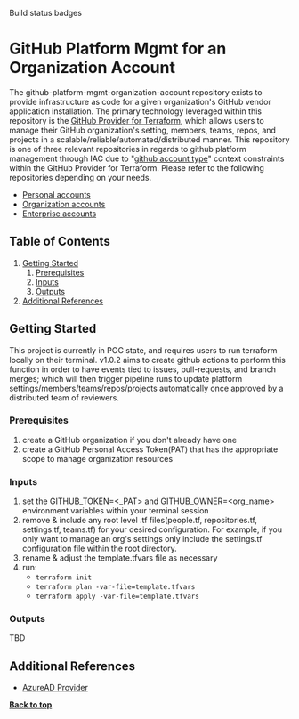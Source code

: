 Build status badges

# GitHub Platform Mgmt for an Organization Account
The github-platform-mgmt-organization-account repository exists to provide infrastructure as code for a given organization's GitHub vendor application installation. The primary technology leveraged within this repository is the [GitHub Provider for Terraform](https://registry.terraform.io/providers/integrations/github/5.7.0), which allows users to manage their GitHub organization's setting, members, teams, repos, and projects in a scalable/reliable/automated/distributed manner. This repository is one of three relevant repositories in regards to github platform management through IAC due to "[github account type](https://docs.github.com/en/get-started/learning-about-github/types-of-github-accounts)" context constraints within the GitHub Provider for Terraform. Please refer to the following repositories depending on your needs.
- [Personal accounts](https://github.com/BoxBoat-GitHub-Practice/github-platform-mgmt-personal-account)
- [Organization accounts](https://github.com/BoxBoat-GitHub-Practice/github-platform-mgmt-organization-account)
- [Enterprise accounts](https://github.com/BoxBoat-GitHub-Practice/github-platform-mgmt-enterprise-account)
 
## Table of Contents
1. [Getting Started](#getting-started)
   1. [Prerequisites](#prerequisites)
   1. [Inputs](#inputs)
   1. [Outputs](#outputs)
1. [Additional References](#additional-references)
 
## Getting Started
This project is currently in POC state, and requires users to run terraform locally on their terminal. v1.0.2 aims to create github actions to perform this function in order to have events tied to issues, pull-requests, and branch merges; which will then trigger pipeline runs to update platform settings/members/teams/repos/projects automatically once approved by a distributed team of reviewers. 
 
### Prerequisites
1. create a GitHub organization if you don't already have one
2. create a GitHub Personal Access Token(PAT) that has the appropriate scope to manage organization resources
 
### Inputs
1. set the GITHUB_TOKEN=<_PAT> and GITHUB_OWNER=<org_name> environment variables within your terminal session
2. remove & include any root level .tf files(people.tf, repositories.tf, settings.tf, teams.tf) for your desired configuration. For example, if you only want to manage an org's settings only include the settings.tf configuration file within the root directory.
3. rename & adjust the template.tfvars file as necessary
4. run:
   - `terraform init`
   - `terraform plan -var-file=template.tfvars`
   - `terraform apply -var-file=template.tfvars`
 
### Outputs
TBD
 
## Additional References
- [AzureAD Provider](https://registry.terraform.io/providers/hashicorp/azuread/latest/docs)
 
**[Back to top](#table-of-contents)**
